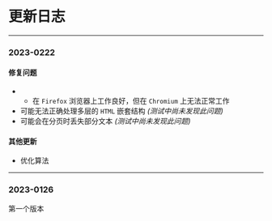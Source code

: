 # 更新日志

---

### 2023-0222

#### 修复问题
- - 在 `Firefox` 浏览器上工作良好，但在 `Chromium` 上无法正常工作
- 可能无法正确处理多层的 `HTML` 嵌套结构 *(测试中尚未发现此问题)*
- 可能会在分页时丢失部分文本 *(测试中尚未发现此问题)*

#### 其他更新
- 优化算法

---

### 2023-0126

第一个版本
